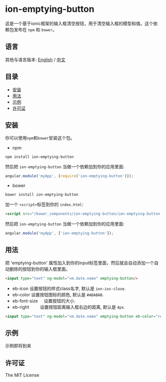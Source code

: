 # ion-emptying-button

这是一个基于ionic框架的输入框清空按钮，用于清空输入框的模型和值。这个依赖包发布在 `npm` 和 `bower`。

## 语言
其他与语言版本: [English](https://github.com/jarden-liu/ion-emptying-button/blob/master/README.md) / [中文](https://github.com/jarden-liu/ion-emptying-button/blob/master/README.zh-cn.md)

## 目录
- [安装](#安装)
- [用法](#用法)
- [示例](#示例)
- [许可证](#许可证)



## 安装
你可以使用`npm`和`bower`安装这个包。

- npm

```shell
npm install ion-emptying-button
```
然后把 `ion-emptying-button` 当做一个依赖加到你的应用里面:

```javascript
angular.module('myApp', [require('ion-emptying-button')]);
```

- bower

```shell
bower install ion-emptying-button
```


加一个 `<script>`标签到你的 `index.html`:

```html
<script src="/bower_components/ion-emptying-button/ion-emptying-button.js"></script>
```

然后把 `ion-emptying-button` 当做一个依赖加到你的应用里面:

```javascript
angular.module('myApp', ['ion-emptying-button']);
```


## 用法
把 'emptying-button' 属性加入到你的input标签里面，然后就会自动添加一个自动删除的按钮到你的输入框里面。

```html
<input type="text" ng-model="vm.date.name" emptying-button/>
```
- eb-icon          设置按钮的样式class名字, 默认是 `ion-ios-close`.
- eb-color         设置按钮图标的颜色, 默认是 `#ABABAB`.
- eb-font-size     设置按钮的大小.
- eb-right         设置按钮距离输入框右边的距离, 默认是 `4px`.

```html
<input type="text" ng-model="vm.date.name" emptying-button eb-color="red" eb-right="4px" eb-font-size="15px" eb-icon="ion-android-close"/>
```


## 示例
示例即将到来

## 许可证
The MIT License
